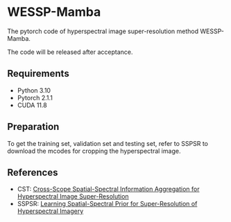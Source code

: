 # WESSP-Mamba
The pytorch code of hyperspectral image super-resolution method WESSP-Mamba.

The code will be released after acceptance.
## Requirements
- Python 3.10
- Pytorch 2.1.1
- CUDA 11.8
## Preparation
To get the training set, validation set and testing set, refer to SSPSR to download the mcodes for cropping the hyperspectral image.
## References
- CST: [Cross-Scope Spatial-Spectral Information Aggregation for Hyperspectral Image Super-Resolution](https://github.com/Tomchenshi/CST.git)
- SSPSR: [Learning Spatial-Spectral Prior for Super-Resolution of Hyperspectral Imagery](https://github.com/junjun-jiang/SSPSR.git)
